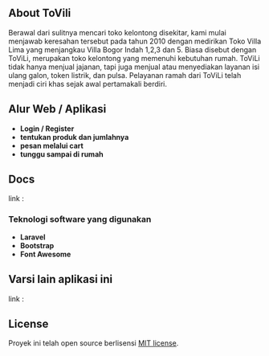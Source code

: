 ## About ToVili

Berawal dari sulitnya mencari toko kelontong disekitar, kami mulai menjawab keresahan tersebut pada tahun 2010 dengan medirikan Toko Villa Lima yang menjangkau Villa Bogor Indah 1,2,3 dan 5. Biasa disebut dengan ToViLi, merupakan toko kelontong yang memenuhi kebutuhan rumah. ToViLi tidak hanya menjual jajanan, tapi juga menjual atau menyediakan layanan isi ulang galon, token listrik, dan pulsa. Pelayanan ramah dari ToViLi telah menjadi ciri khas sejak awal pertamakali berdiri.

## Alur Web / Aplikasi

-   **Login / Register**
-   **tentukan produk dan jumlahnya**
-   **pesan melalui cart**
-   **tunggu sampai di rumah**

## Docs

link :

### Teknologi software yang digunakan

-   **Laravel**
-   **Bootstrap**
-   **Font Awesome**

## Varsi lain aplikasi ini

link :

## License

Proyek ini telah open source berlisensi [MIT license](https://opensource.org/licenses/MIT).
